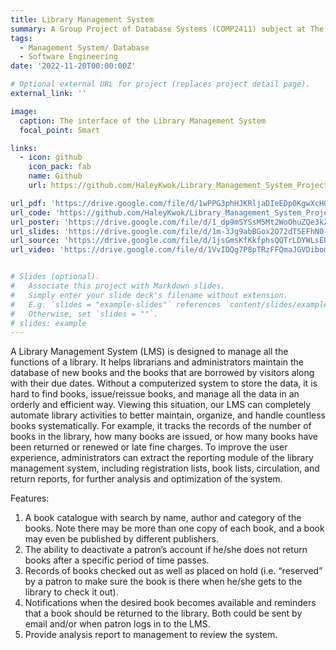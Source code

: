 ```yaml
---
title: Library Management System
summary: A Group Project of Database Systems (COMP2411) subject at The Hong Kong Polytechnic University, made by CHEN Derun, JIANG Guanlin, KWOK Hin Chi, LIU Minghao, YE Haowen, and ZHANG Wengyu.
tags:
  - Management System/ Database
  - Software Engineering
date: '2022-11-20T00:00:00Z'

# Optional external URL for project (replaces project detail page).
external_link: ''

image:
  caption: The interface of the Library Management System
  focal_point: Smart

links:
  - icon: github
    icon_pack: fab
    name: Github
    url: https://github.com/HaleyKwok/Library_Management_System_Project

url_pdf: 'https://drive.google.com/file/d/1wPPG3phHJKRljaDIeEDp0KgwXcH0wdg6/view?usp=sharing'
url_code: 'https://github.com/HaleyKwok/Library_Management_System_Project/tree/main/LibraryManagementSystemProject/src'
url_poster: 'https://drive.google.com/file/d/1_dp9mSYSsM5Mt2WoOhuZQe3kZDx-G-s5/view?usp=sharing'
url_slides: 'https://drive.google.com/file/d/1m-3Jg9abBGox2O72dT5EFhN0-coztHm6/view?usp=sharing'
url_source: 'https://drive.google.com/file/d/1jsGmsKfKkfphsQQTrLDYWLsEUZO6BAZ2/view?usp=sharing'
url_video: 'https://drive.google.com/file/d/1VvIDQg7P8pTRzFFQmaJGVDibomUk7MfP/view?usp=sharing'


# Slides (optional).
#   Associate this project with Markdown slides.
#   Simply enter your slide deck's filename without extension.
#   E.g. `slides = "example-slides"` references `content/slides/example-slides.md`.
#   Otherwise, set `slides = ""`.
# slides: example
---
```

A Library Management System (LMS) is designed to manage all the functions of a library. It helps librarians and administrators maintain the database of new books and the books that are borrowed by visitors along with their due dates. Without a computerized system to store the data, it is hard to find books, issue/reissue books, and manage all the data in an orderly and efficient way. Viewing this situation, our LMS can completely automate library activities to better maintain, organize, and handle countless books systematically. For example, it tracks the records of the number of books in the library, how many books are issued, or how many books have been returned or renewed or late fine charges. To improve the user experience, administrators can extract the reporting module of the library management system, including registration lists, book lists, circulation, and return reports, for further analysis and optimization of the system.

Features:
1. A book catalogue with search by name, author and category of the books. Note there may be more than one copy of each book, and a book may even be published by different publishers.
2. The ability to deactivate a patron’s account if he/she does not return books after a specific period of time passes.
3. Records of books checked out as well as placed on hold (i.e. “reserved” by a patron to make sure the book is there when he/she gets to the library to check it out).
4. Notifications when the desired book becomes available and reminders that a book should be returned to the library. Both could be sent by email and/or when patron logs in to the LMS.
5. Provide analysis report to management to review the system.

